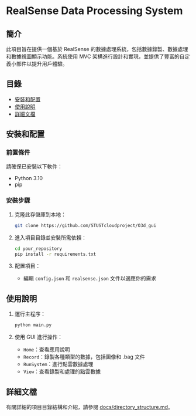 # RealSense Data Processing System

## 簡介

此項目旨在提供一個基於 RealSense 的數據處理系統，包括數據錄製、數據處理和數據視圖顯示功能。系統使用 MVC 架構進行設計和實現，並提供了豐富的自定義小部件以提升用戶體驗。

## 目錄

- [安裝和配置](#安裝和配置)
- [使用說明](#使用說明)
- [詳細文檔](#詳細文檔)

## 安裝和配置

### 前置條件

請確保已安裝以下軟件：
- Python 3.10
- pip

### 安裝步驟

1. 克隆此存儲庫到本地：
    ```bash
    git clone https://github.com/STUSTcloudproject/O3d_gui
    ```

2. 進入項目目錄並安裝所需依賴：
    ```bash
    cd your_repository
    pip install -r requirements.txt
    ```

3. 配置項目：
    - 編輯 `config.json` 和 `realsense.json` 文件以適應你的需求

## 使用說明

1. 運行主程序：
    ```bash
    python main.py
    ```

2. 使用 GUI 進行操作：
    - `Home`：查看應用說明
    - `Record`：錄製各種類型的數據，包括圖像和 .bag 文件
    - `RunSystem`：進行點雲數據處理
    - `View`：查看錄製和處理的點雲數據

## 詳細文檔

有關詳細的項目目錄結構和介紹，請參閱 [docs/directory_structure.md](docs/directory_structure.md)。
